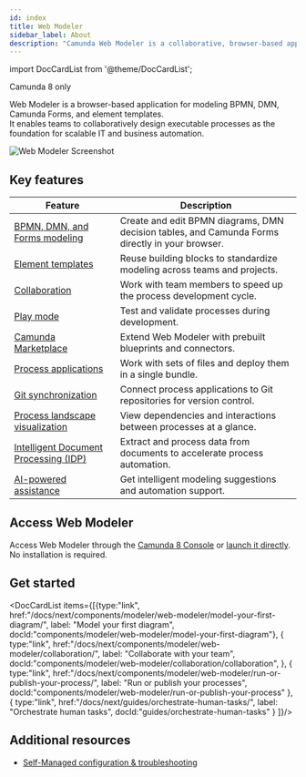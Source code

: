 ```yaml
---
id: index
title: Web Modeler
sidebar_label: About
description: "Camunda Web Modeler is a collaborative, browser-based application for modeling BPMN, DMN, Camunda Forms, and element templates for Camunda 8. It enables teams to collaboratively design, implement, and deploy processes."
---
```


import DocCardList from '@theme/DocCardList';

<span class="badge badge--cloud">Camunda 8 only</span>

Web Modeler is a browser-based application for modeling BPMN, DMN, Camunda Forms, and element templates.  
It enables teams to collaboratively design executable processes as the foundation for scalable IT and business automation.

![Web Modeler Screenshot](./img/context-pad/overview.png)

## Key features

| Feature                                                                       | Description                                                                                     |
| ----------------------------------------------------------------------------- | ----------------------------------------------------------------------------------------------- |
| [BPMN, DMN, and Forms modeling](../bpmn/bpmn.md)                              | Create and edit BPMN diagrams, DMN decision tables, and Camunda Forms directly in your browser. |
| [Element templates](./element-templates/using-templates.md)                   | Reuse building blocks to standardize modeling across teams and projects.                        |
| [Collaboration](./collaboration/collaboration.md)                             | Work with team members to speed up the process development cycle.                               |
| [Play mode](./collaboration/play-your-process.md)                             | Test and validate processes during development.                                                 |
| [Camunda Marketplace](./camunda-marketplace.md)                               | Extend Web Modeler with prebuilt blueprints and connectors.                                     |
| [Process applications](./process-applications/process-applications.md)        | Work with sets of files and deploy them in a single bundle.                                     |
| [Git synchronization](./git-sync.md)                                          | Connect process applications to Git repositories for version control.                           |
| [Process landscape visualization](./process-landscape-visualization.md)       | View dependencies and interactions between processes at a glance.                               |
| [Intelligent Document Processing (IDP)](./intelligent-document-processing.md) | Extract and process data from documents to accelerate process automation.                       |
| [AI-powered assistance](./advanced-modeling/camunda-docs-ai.md)               | Get intelligent modeling suggestions and automation support.                                    |

## Access Web Modeler

Access Web Modeler through the [Camunda 8 Console](../../console/introduction-to-console.md) or [launch it directly](./launch-web-modeler.md). No installation is required.

## Get started

<DocCardList items={[{type:"link", href:"/docs/next/components/modeler/web-modeler/model-your-first-diagram/", label: "Model your first diagram", docId:"components/modeler/web-modeler/model-your-first-diagram"},
{
type:"link", href:"/docs/next/components/modeler/web-modeler/collaboration/", label: "Collaborate with your team", docId:"components/modeler/web-modeler/collaboration/collaboration",
},
{
type:"link", href:"/docs/next/components/modeler/web-modeler/run-or-publish-your-process/", label: "Run or publish your processes", docId:"components/modeler/web-modeler/run-or-publish-your-process"
},
{
type:"link", href:"/docs/next/guides/orchestrate-human-tasks/", label: "Orchestrate human tasks", docId:"guides/orchestrate-human-tasks"
}
]}/>

## Additional resources

- [Self-Managed configuration & troubleshooting](../../../self-managed/components/modeler/web-modeler/overview.md)
